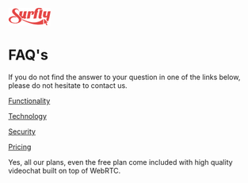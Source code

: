 ![logo](images/logosmall.png)
<a name="faq"></a>
# FAQ's

If you do not find the answer to your question in one of the links below, please do not hesitate to contact us.

<a href="faq/functionality.md"> Functionality</a>

<a href="faq/technology.md"> Technology</a>

<a href="faq/security.md"> Security </a>

<a href="faq/pricing.md">Pricing</a>


<!--sec data-title="Is videochat included?" data-id="section0" data-show=true ces-->

Yes, all our plans, even the free plan come included with high quality videochat built on top of WebRTC.

<!--endsec-->
